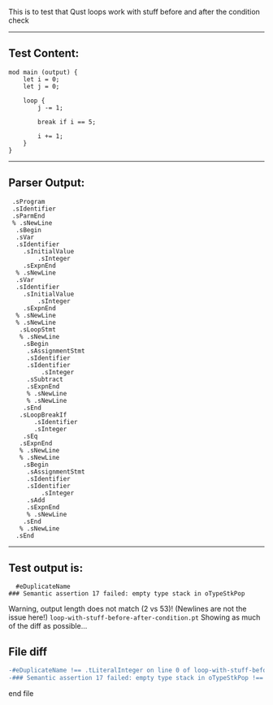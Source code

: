 This is to test that Qust loops work with stuff before and after the condition check

-------------------------


Test Content: 
-------------------------
```
mod main (output) { 
    let i = 0;
    let j = 0;

    loop {
        j -= 1;
        
        break if i == 5;

        i += 1;
    }
}
```
------------------------


Parser Output: 
-------------------------
```
 .sProgram
 .sIdentifier
 .sParmEnd
 % .sNewLine
  .sBegin
  .sVar
  .sIdentifier
    .sInitialValue
        .sInteger
    .sExpnEnd
  % .sNewLine
  .sVar
  .sIdentifier
    .sInitialValue
        .sInteger
    .sExpnEnd
  % .sNewLine
  % .sNewLine
   .sLoopStmt
   % .sNewLine
    .sBegin
     .sAssignmentStmt
     .sIdentifier
     .sIdentifier
         .sInteger
     .sSubtract
     .sExpnEnd
     % .sNewLine
     % .sNewLine
    .sEnd
   .sLoopBreakIf
       .sIdentifier
       .sInteger
    .sEq
   .sExpnEnd
   % .sNewLine
   % .sNewLine
    .sBegin
     .sAssignmentStmt
     .sIdentifier
     .sIdentifier
         .sInteger
     .sAdd
     .sExpnEnd
     % .sNewLine
    .sEnd
   % .sNewLine
  .sEnd

```
------------------------

Test output is: 
-------------------------
```
  #eDuplicateName
### Semantic assertion 17 failed: empty type stack in oTypeStkPop

```


Warning, output length does not match (2 vs 53)!  (Newlines are not the issue here!) `loop-with-stuff-before-after-condition.pt`
Showing as much of the diff as possible...

File diff
-------------------------
```diff
-#eDuplicateName !== .tLiteralInteger on line 0 of loop-with-stuff-before-after-condition.pt
-### Semantic assertion 17 failed: empty type stack in oTypeStkPop !== oEmitValue on line 1 of loop-with-stuff-before-after-condition.pt

```
end file
